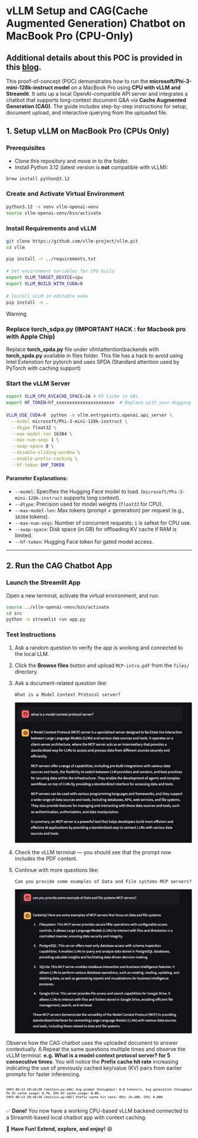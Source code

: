 
# vLLM Setup and CAG(Cache Augmented Generation) Chatbot on MacBook Pro (CPU-Only)

## Additional details about this POC is provided in this [blog](https://medium.com/@ahilanp/cache-augmented-generation-cag-a-simpler-more-efficient-alternative-to-rag-for-enterprise-fd911ed66aad). ##
This proof-of-concept (POC) demonstrates how to run the **microsoft/Phi-3-mini-128k-instruct model** on a MacBook Pro using **CPU with vLLM and Streamlit**. It sets up a local OpenAI-compatible API server and integrates a chatbot that supports long-context document Q&A via **Cache Augmented Generation (CAG)**. The guide includes step-by-step instructions for setup, document upload, and interactive querying from the uploaded file.
## 1. Setup vLLM on MacBook Pro (CPUs Only)

### Prerequisites
- Clone this repository and move in to the folder.
- Install Python 3.12 (latest version is **not** compatible with vLLM):

```bash
brew install python@3.12
```

### Create and Activate Virtual Environment

```bash
python3.12 -m venv vllm-openai-venv
source vllm-openai-venv/bin/activate
```

### Install Requirements and vLLM

```bash
git clone https://github.com/vllm-project/vllm.git
cd vllm
```
```bash
pip install -r ../requirements.txt

# Set environment variables for CPU build
export VLLM_TARGET_DEVICE=cpu
export VLLM_BUILD_WITH_CUDA=0

# Install vLLM in editable mode
pip install -e .
```
>[!WARNING]
>### Replace torch_sdpa.py (IMPORTANT HACK : for Macbook pro with Apple Chip) 
>Replace **torch_spda.py** file under vllm\attention\backends with **torch_spda.py** available in files folder. This file has a hack to avoid using Intel Extenstion for pytorch and uses SPDA (Standard attention used by PyTorch with caching support)

### Start the vLLM Server

```bash
export VLLM_CPU_KVCACHE_SPACE=16 # KV Cache in GBs
export HF_TOKEN=hf_xxxxxxxxxxxxxxxxxxxxxx  # Replace with your Hugging Face token

VLLM_USE_CUDA=0  python -m vllm.entrypoints.openai.api_server \
  --model microsoft/Phi-3-mini-128k-instruct \
  --dtype float32 \
  --max-model-len 16384 \
  --max-num-seqs 1 \
  --swap-space 8 \
  --disable-sliding-window \
  --enable-prefix-caching \
  --hf-token $HF_TOKEN
```

#### Parameter Explanations:

- `--model`: Specifies the Hugging Face model to load. (`microsoft/Phi-3-mini-128k-instruct` supports long context).
- `--dtype`: Precision used for model weights (`float32` for CPU).
- `--max-model-len`: Max tokens (prompt + generation) per request (e.g., `16384` tokens).
- `--max-num-seqs`: Number of concurrent requests; `1` is safest for CPU use.
- `--swap-space`: Disk space (in GB) for offloading KV cache if RAM is limited.
- `--hf-token`: Hugging Face token for gated model access.

---

## 2. Run the CAG Chatbot App

### Launch the Streamlit App

Open a new terminal, activate the virtual environment, and run:

```bash
source ../vllm-openai-venv/bin/activate
cd src
python -m streamlit run app.py
```

### Test Instructions

1. Ask a random question to verify the app is working and connected to the local LLM.
2. Click the **Browse files** button and upload `MCP-intro.pdf` from the `files/` directory.
3. Ask a document-related question like:

   ```
   What is a Model Context Protocol server?
   ```
   ![App UI](./files/Generic.png)
4. Check the vLLM terminal — you should see that the prompt now includes the PDF content.
5. Continue with more questions like:

   ```
   Can you provide some examples of Data and File systems MCP servers?
   ```
    ![App UI](./files/Specific1.png)
   
Observe how the CAG chatbot uses the uploaded document to answer contextually. 
6.Repeat the same questions multiple times and observe the vLLM terminal. **e.g. What is a model context protocol server? for 5 consecutive times**. You will notice the **Prefix cache hit rate** increasing indicating the use of previously cached key/value (KV) pairs from earlier prompts for faster inferencing.

   ![App UI](./files/vLLM_output.png)
---

✅ **Done!** You now have a working CPU-based vLLM backend connected to a Streamlit-based local chatbot app with context caching.

🎉 **Have Fun! Extend, explore, and enjoy!** 😄
